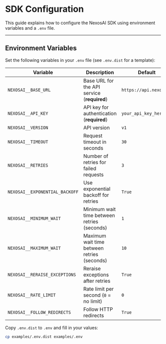 # SDK Configuration

This guide explains how to configure the NexosAI SDK using environment variables and a `.env` file.

---

## Environment Variables

Set the following variables in your `.env` file (see `.env.dist` for a template):

| **Variable**                  | **Description**                                 | **Default**             |
|-------------------------------|-------------------------------------------------|-------------------------|
| `NEXOSAI__BASE_URL`           | Base URL for the API service (**required**)     | `https://api.nexos.ai`  |
| `NEXOSAI__API_KEY`            | API key for authentication (**required**)       | `your_api_key_here`     |
| `NEXOSAI__VERSION`            | API version                                     | `v1`                    |
| `NEXOSAI__TIMEOUT`            | Request timeout in seconds                      | `30`                    |
| `NEXOSAI__RETRIES`            | Number of retries for failed requests           | `3`                     |
| `NEXOSAI__EXPONENTIAL_BACKOFF`| Use exponential backoff for retries             | `True`                  |
| `NEXOSAI__MINIMUM_WAIT`       | Minimum wait time between retries (seconds)     | `1`                     |
| `NEXOSAI__MAXIMUM_WAIT`       | Maximum wait time between retries (seconds)     | `10`                    |
| `NEXOSAI__RERAISE_EXCEPTIONS` | Reraise exceptions after retries                | `True`                  |
| `NEXOSAI__RATE_LIMIT`         | Rate limit per second (`0` = no limit)          | `0`                     |
| `NEXOSAI__FOLLOW_REDIRECTS`   | Follow HTTP redirects                           | `True`                  |

Copy `.env.dist` to `.env` and fill in your values:

```bash
cp examples/.env.dist examples/.env
```
